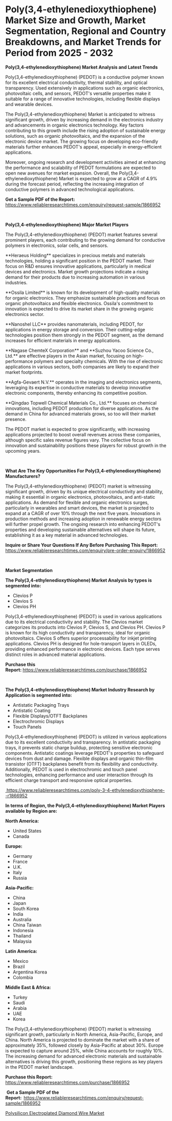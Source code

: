 <p><h1>Poly(3,4-ethylenedioxythiophene) Market Size and Growth, Market Segmentation, Regional and Country Breakdowns, and Market Trends for Period from 2025 -  2032</h1></p><p><strong>Poly(3,4-ethylenedioxythiophene) Market Analysis and Latest Trends</strong></p>
<p><p>Poly(3,4-ethylenedioxythiophene) (PEDOT) is a conductive polymer known for its excellent electrical conductivity, thermal stability, and optical transparency. Used extensively in applications such as organic electronics, photovoltaic cells, and sensors, PEDOT's versatile properties make it suitable for a range of innovative technologies, including flexible displays and wearable devices.</p><p>The Poly(3,4-ethylenedioxythiophene) Market is anticipated to witness significant growth, driven by increasing demand in the electronics industry and advancements in organic electronics technology. Key factors contributing to this growth include the rising adoption of sustainable energy solutions, such as organic photovoltaics, and the expansion of the electronic device market. The growing focus on developing eco-friendly materials further enhances PEDOT's appeal, especially in energy-efficient applications.</p><p>Moreover, ongoing research and development activities aimed at enhancing the performance and scalability of PEDOT formulations are expected to open new avenues for market expansion. Overall, the Poly(3,4-ethylenedioxythiophene) Market is expected to grow at a CAGR of 4.9% during the forecast period, reflecting the increasing integration of conductive polymers in advanced technological applications.</p></p>
<p><strong>Get a Sample PDF of the Report:&nbsp;</strong> <a href="https://www.reliableresearchtimes.com/enquiry/request-sample/1866952?utm_campaign=1933&utm_medium=2&utm_source=Github&utm_content=ia&utm_term=04022025&utm_id=poly34-ethylenedioxythiophene">https://www.reliableresearchtimes.com/enquiry/request-sample/1866952</a></p>
<p>&nbsp;</p>
<p><strong>Poly(3,4-ethylenedioxythiophene) Major Market Players</strong></p>
<p><p>The Poly(3,4-ethylenedioxythiophene) (PEDOT) market features several prominent players, each contributing to the growing demand for conductive polymers in electronics, solar cells, and sensors.</p><p>**Heraeus Holding** specializes in precious metals and materials technologies, holding a significant position in the PEDOT market. Their focus on R&D ensures innovative applications, particularly in medical devices and electronics. Market growth projections indicate a rising demand for their products due to increasing automation in various industries.</p><p>**Ossila Limited** is known for its development of high-quality materials for organic electronics. They emphasize sustainable practices and focus on organic photovoltaics and flexible electronics. Ossila's commitment to innovation is expected to drive its market share in the growing organic electronics sector.</p><p>**Nanoshel LLC** provides nanomaterials, including PEDOT, for applications in energy storage and conversion. Their cutting-edge technologies position them strongly in the PEDOT segment, as the demand increases for efficient materials in energy applications.</p><p>**Nagase ChemteX Corporation** and **Suzhou Yacoo Science Co., Ltd.** are effective players in the Asian market, focusing on high-performance polymers and specialty chemicals. With the rise of electronic applications in various sectors, both companies are likely to expand their market footprints.</p><p>**Agfa-Gevaert N.V.** operates in the imaging and electronics segments, leveraging its expertise in conductive materials to develop innovative electronic components, thereby enhancing its competitive position.</p><p>**Qingdao Topwell Chemical Materials Co., Ltd.** focuses on chemical innovations, including PEDOT production for diverse applications. As the demand in China for advanced materials grows, so too will their market presence.</p><p>The PEDOT market is expected to grow significantly, with increasing applications projected to boost overall revenues across these companies, although specific sales revenue figures vary. The collective focus on innovation and sustainability positions these players for robust growth in the upcoming years.</p></p>
<p>&nbsp;</p>
<p><strong>What Are The Key Opportunities For Poly(3,4-ethylenedioxythiophene) Manufacturers?</strong></p>
<p><p>The Poly(3,4-ethylenedioxythiophene) (PEDOT) market is witnessing significant growth, driven by its unique electrical conductivity and stability, making it essential in organic electronics, photovoltaics, and anti-static applications. As demand for flexible and organic electronics surges, particularly in wearables and smart devices, the market is projected to expand at a CAGR of over 10% through the next five years. Innovations in production methods and increasing adoption in renewable energy sectors will further propel growth. The ongoing research into enhancing PEDOT's properties and developing sustainable alternatives will shape its future, establishing it as a key material in advanced technologies.</p></p>
<p><strong>Inquire or Share Your Questions If Any Before Purchasing This Report:</strong> <a href="https://www.reliableresearchtimes.com/enquiry/pre-order-enquiry/1866952?utm_campaign=1933&utm_medium=2&utm_source=Github&utm_content=ia&utm_term=04022025&utm_id=poly34-ethylenedioxythiophene">https://www.reliableresearchtimes.com/enquiry/pre-order-enquiry/1866952</a></p>
<p>&nbsp;</p>
<p><strong>Market Segmentation</strong></p>
<p><strong>The Poly(3,4-ethylenedioxythiophene) Market Analysis by types is segmented into:</strong></p>
<p><ul><li>Clevios P</li><li>Clevios S</li><li>Clevios PH</li></ul></p>
<p><p>Poly(3,4-ethylenedioxythiophene) (PEDOT) is used in various applications due to its electrical conductivity and stability. The Clevios market categorizes its products into Clevios P, Clevios S, and Clevios PH. Clevios P is known for its high conductivity and transparency, ideal for organic photovoltaics. Clevios S offers superior processability for inkjet printing applications. Clevios PH is designed for hole-transport layers in OLEDs, providing enhanced performance in electronic devices. Each type serves distinct roles in advanced material applications.</p></p>
<p><strong>Purchase this Report:&nbsp;</strong><a href="https://www.reliableresearchtimes.com/purchase/1866952?utm_campaign=1933&utm_medium=2&utm_source=Github&utm_content=ia&utm_term=04022025&utm_id=poly34-ethylenedioxythiophene">https://www.reliableresearchtimes.com/purchase/1866952</a></p>
<p>&nbsp;</p>
<p><strong>The Poly(3,4-ethylenedioxythiophene) Market Industry Research by Application is segmented into:</strong></p>
<p><ul><li>Antistatic Packaging Trays</li><li>Antistatic Coating</li><li>Flexible Displays/OTFT Backplanes</li><li>Electrochromic Displays</li><li>Touch Panels</li></ul></p>
<p><p>Poly(3,4-ethylenedioxythiophene) (PEDOT) is utilized in various applications due to its excellent conductivity and transparency. In antistatic packaging trays, it prevents static charge buildup, protecting sensitive electronic components. Antistatic coatings leverage PEDOT's properties to safeguard devices from dust and damage. Flexible displays and organic thin-film transistor (OTFT) backplanes benefit from its flexibility and conductivity. Additionally, PEDOT is used in electrochromic and touch panel technologies, enhancing performance and user interaction through its efficient charge transport and responsive optical properties.</p></p>
<p><a href="https://www.reliableresearchtimes.com/poly-3-4-ethylenedioxythiophene--r1866952?utm_campaign=1933&utm_medium=2&utm_source=Github&utm_content=ia&utm_term=04022025&utm_id=poly34-ethylenedioxythiophene">&nbsp;https://www.reliableresearchtimes.com/poly-3-4-ethylenedioxythiophene--r1866952</a></p>
<p><strong>In terms of Region, the Poly(3,4-ethylenedioxythiophene) Market Players available by Region are:</strong></p>
<p>
    <p> <strong> North America: </strong>
        <ul>
            <li>United States</li>
            <li>Canada</li>
        </ul>
        </p> 
    <p> <strong> Europe: </strong>
        <ul>
            <li>Germany</li>
            <li>France</li>
            <li>U.K.</li>
            <li>Italy</li>
            <li>Russia</li>
        </ul>
        </p> 
    <p> <strong> Asia-Pacific: </strong>
        <ul>
            <li>China</li>
            <li>Japan</li>
            <li>South Korea</li>
            <li>India</li>
            <li>Australia</li>
            <li>China Taiwan</li>
            <li>Indonesia</li>
            <li>Thailand</li>
            <li>Malaysia</li>
        </ul>
        </p> 
    <p> <strong> Latin America: </strong>
        <ul>
            <li>Mexico</li>
            <li>Brazil</li>
            <li>Argentina Korea</li>
            <li>Colombia</li>
        </ul>
        </p> 
    <p> <strong> Middle East & Africa: </strong>
        <ul>
            <li>Turkey</li>
            <li>Saudi</li>
            <li>Arabia</li>
            <li>UAE</li>
            <li>Korea</li>
        </ul>
    </p>
    </p>
<p><p>The Poly(3,4-ethylenedioxythiophene) (PEDOT) market is witnessing significant growth, particularly in North America, Asia-Pacific, Europe, and China. North America is projected to dominate the market with a share of approximately 35%, followed closely by Asia-Pacific at about 30%. Europe is expected to capture around 25%, while China accounts for roughly 10%. The increasing demand for advanced electronic materials and sustainable alternatives is driving this growth, positioning these regions as key players in the PEDOT market landscape.</p></p>
<p><strong>Purchase this Report: </strong><a href="https://www.reliableresearchtimes.com/purchase/1866952?utm_campaign=1933&utm_medium=2&utm_source=Github&utm_content=ia&utm_term=04022025&utm_id=poly34-ethylenedioxythiophene">https://www.reliableresearchtimes.com/purchase/1866952</a></p>
<p>&nbsp;<strong>Get a Sample PDF of the Report:&nbsp;&nbsp;</strong><a href="https://www.reliableresearchtimes.com/enquiry/request-sample/1866952?utm_campaign=1933&utm_medium=2&utm_source=Github&utm_content=ia&utm_term=04022025&utm_id=poly34-ethylenedioxythiophene">https://www.reliableresearchtimes.com/enquiry/request-sample/1866952</a></p>
<p><strong></strong></p>
<p><p><a href="https://github.com/nathandecarvalho/Market-Research-Report-List-5/blob/main/polysilicon-electroplated-diamond-wire-market.md?utm_campaign=1933&utm_medium=2&utm_source=Github&utm_content=ia&utm_term=04022025&utm_id=poly34-ethylenedioxythiophene">Polysilicon Electroplated Diamond Wire Market</a></p></p>